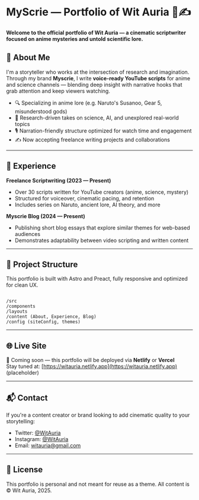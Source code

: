 # MyScrie — Portfolio of Wit Auria 🎥✍️

**Welcome to the official portfolio of Wit Auria — a cinematic scriptwriter focused on anime mysteries and untold scientific lore.**

## 🧠 About Me

I'm a storyteller who works at the intersection of research and imagination.  
Through my brand **Myscrie**, I write **voice-ready YouTube scripts** for anime and science channels — blending deep insight with narrative hooks that grab attention and keep viewers watching.

- 🔍 Specializing in anime lore (e.g. Naruto's Susanoo, Gear 5, misunderstood gods)
- 🔬 Research-driven takes on science, AI, and unexplored real-world topics
- 🎙️ Narration-friendly structure optimized for watch time and engagement
- ✍️ Now accepting freelance writing projects and collaborations

---

## 💼 Experience

**Freelance Scriptwriting (2023 — Present)**  
- Over 30 scripts written for YouTube creators (anime, science, mystery)  
- Structured for voiceover, cinematic pacing, and retention  
- Includes series on Naruto, ancient lore, AI theory, and more  

**Myscrie Blog (2024 — Present)**  
- Publishing short blog essays that explore similar themes for web-based audiences  
- Demonstrates adaptability between video scripting and written content

---

## 📁 Project Structure

This portfolio is built with Astro and Preact, fully responsive and optimized for clean UX.

```

/src
/components
/layouts
/content (About, Experience, Blog)
/config (siteConfig, themes)

```

---

## 🌐 Live Site

🔗 Coming soon — this portfolio will be deployed via **Netlify** or **Vercel**  
Stay tuned at: [https://witauria.netlify.app](https://witauria.netlify.app) (placeholder)

---

## 📬 Contact

If you're a content creator or brand looking to add cinematic quality to your storytelling:

- Twitter: [@WitAuria](https://x.com/WitAuria)
- Instagram: [@WitAuria](https://instagram.com/witauria)
- Email: [witauria@gmail.com](mailto:witauria@gmail.com)

---

## 📌 License

This portfolio is personal and not meant for reuse as a theme. All content is &copy; Wit Auria, 2025.
